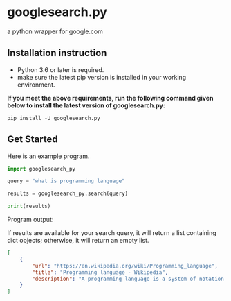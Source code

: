 # googlesearch.py
a python wrapper for google.com

## Installation instruction
- Python 3.6 or later is required.
- make sure the latest pip version is installed in your working environment.

**If you meet the above requirements, run the following command given below to install the latest version of googlesearch.py:**
```
pip install -U googlesearch.py
```

## Get Started
Here is an example program.
```py
import googlesearch_py

query = "what is programming language"

results = googlesearch_py.search(query)

print(results)
```

Program output:

If results are available for your search query, it will return a list containing dict objects; otherwise, it will return an empty list.
```json
[
    {
        "url": "https://en.wikipedia.org/wiki/Programming_language",
        "title": "Programming language - Wikipedia",
        "description": "A programming language is a system of notation for writing computer programs. ... Most programming languages are text-based formal languages, but they may also be..."
    }
]
```
